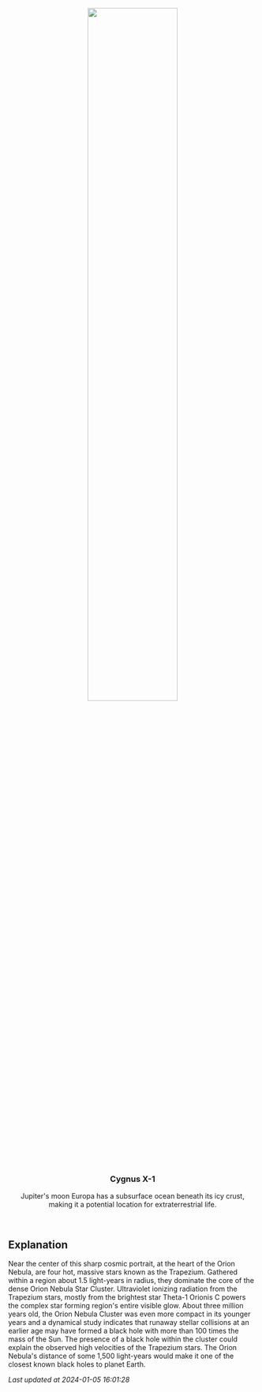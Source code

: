 <p align='center'>
    <img src='https://apod.nasa.gov/apod/image/2401/Image964_1024.jpg' width='60%' />
    <h3 align="center">Cygnus X-1</h3>
    <p align="center">Jupiter's moon Europa has a subsurface ocean beneath its icy crust, making it a potential location for extraterrestrial life.</p>
</p>
<br/>

Explanation
--
Near the center of this sharp cosmic portrait, at the heart of the Orion Nebula, are four hot, massive stars known as the Trapezium. Gathered within a region about 1.5 light-years in radius, they dominate the core of the dense Orion Nebula Star Cluster. Ultraviolet ionizing radiation from the Trapezium stars, mostly from the brightest star Theta-1 Orionis C powers the complex star forming region's entire visible glow. About three million years old, the Orion Nebula Cluster was even more compact in its younger years and a dynamical study indicates that runaway stellar collisions at an earlier age may have formed a black hole with more than 100 times the mass of the Sun. The presence of a black hole within the cluster could explain the observed high velocities of the Trapezium stars. The Orion Nebula's distance of some 1,500 light-years would make it one of the closest known black holes to planet Earth.


*Last updated at 2024-01-05 16:01:28*
